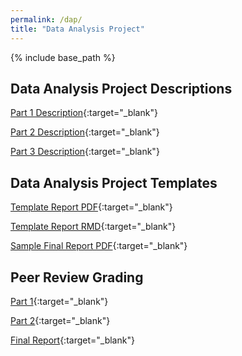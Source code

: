 ```yaml
---
permalink: /dap/
title: "Data Analysis Project"
---
```

  
{% include base_path %}

## Data Analysis Project Descriptions

[Part 1 Description](https://github.com/IntroToStatNCAT/IntroToStatNCAT.github.io/blob/main/files/Data%20Analysis%20Project/Project%20Descriptions/Part_I.pdf){:target="_blank"}

[Part 2 Description](https://github.com/IntroToStatNCAT/IntroToStatNCAT.github.io/blob/main/files/Data%20Analysis%20Project/Project%20Descriptions/Part_II.pdf){:target="_blank"}

[Part 3 Description](https://github.com/IntroToStatNCAT/IntroToStatNCAT.github.io/blob/51f300c811a42cd559ca97feb35a2f23bc38ffa1/files/Data%20Analysis%20Project/Project%20Descriptions/Part_III.pdf){:target="_blank"}

## Data Analysis Project Templates

[Template Report PDF](https://github.com/IntroToStatNCAT/IntroToStatNCAT.github.io/blob/main/files/Data%20Analysis%20Project/Template/Template%20Report.pdf){:target="_blank"}

[Template Report RMD](https://github.com/IntroToStatNCAT/IntroToStatNCAT.github.io/blob/main/files/Data%20Analysis%20Project/Template/Template%20Report.Rmd){:target="_blank"}

[Sample Final Report PDF](https://github.com/IntroToStatNCAT/IntroToStatNCAT.github.io/blob/main/files/Data%20Analysis%20Project/Template/Sample%20Final%20Report.pdf){:target="_blank"}

## Peer Review Grading

[Part 1](https://github.com/IntroToStatNCAT/IntroToStatNCAT.github.io/tree/main/files/Data%20Analysis%20Project/Peer%20Review%20Grading/DAP%20Part%201){:target="_blank"}

[Part 2](https://github.com/IntroToStatNCAT/IntroToStatNCAT.github.io/tree/main/files/Data%20Analysis%20Project/Peer%20Review%20Grading/DAP%20Part%202){:target="_blank"}

[Final Report](https://github.com/IntroToStatNCAT/IntroToStatNCAT.github.io/tree/main/files/Data%20Analysis%20Project/Peer%20Review%20Grading/DAP%20Final%20Report){:target="_blank"}

